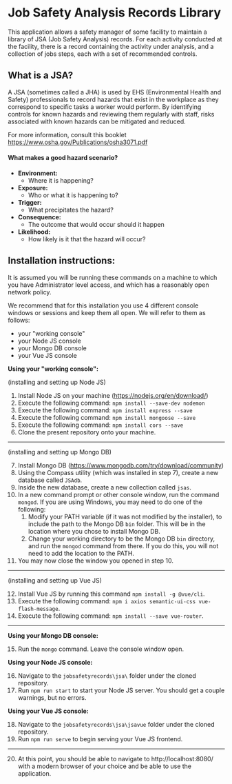 # Job Safety Analysis Records Library

This application allows a safety manager of some facility to maintain a library of JSA (Job Safety Analysis) records. For each activity conducted at the facility, there is a record containing the activity under analysis, and a collection of jobs steps, each with a set of recommended controls.

## What is a JSA?
A JSA (sometimes called a JHA) is used by EHS (Environmental Health and Safety) professionals to record hazards that exist in the workplace as they correspond to specific tasks a worker would perform. By identifying controls for known hazards and reviewing them regularly with staff, risks associated with known hazards can be mitigated
and reduced.

For more information, consult this booklet https://www.osha.gov/Publications/osha3071.pdf

#### What makes a good hazard scenario?

* __Environment:__ 
    * Where it is happening?
* __Exposure:__ 
    * Who or what it is happening to?
* __Trigger:__ 
    * What precipitates the hazard?
* __Consequence:__ 
    * The outcome that would occur should it happen
* __Likelihood:__ 
    * How likely is it that the hazard will occur? 

## Installation instructions:

It is assumed you will be running these commands on a machine to which you have Administrator level access, and which has a reasonably open network policy.

We recommend that for this installation you use 4 different console windows or sessions and keep them all open. We will refer to them as follows:

* your "working console"
* your Node JS console
* your Mongo DB console
* your Vue JS console 

__Using your "working console":__

(installing and setting up Node JS)
1. Install Node JS on your machine (https://nodejs.org/en/download/) 
2. Execute the following command: `npm install --save-dev nodemon`
3. Execute the following command: `npm install express --save`
4. Execute the following command: `npm install mongoose --save`
5. Execute the following command: `npm install cors --save`
6. Clone the present repository onto your machine.

----
(installing and setting up Mongo DB)

7. Install Mongo DB (https://www.mongodb.com/try/download/community)
8. Using the Compass utility (which was installed in step 7), create a new database called `JSAdb`.
9. Inside the new database, create a new collection called `jsas`.
10. In a new command prompt or other console window, run the command `mongod`. If you are using Windows, you may need to do one of the following:
    1. Modify your PATH variable (if it was not modified by the installer), to include the path to the Mongo DB `bin` folder. This will be in the location where you chose to install Mongo DB.
    2. Change your working directory to be the Mongo DB `bin` directory, and run the `mongod` command from there. If you do this, you will not need to add the location to the PATH.
11. You may now close the window you opened in step 10.

---
(installing and setting up Vue JS)

12. Install Vue JS by running this command `npm install -g @vue/cli`.
13. Execute the following command: `npm i axios semantic-ui-css vue-flash-message`.
14. Execute the following command: `npm install --save vue-router`.

---
__Using your Mongo DB console:__

15. Run the `mongo` command. Leave the console window open.

__Using your Node JS console:__

16. Navigate to the `jobsafetyrecords\jsa\` folder under the cloned repository.
17. Run `npm run start` to start your Node JS server. You should get a couple warnings, but no errors.

__Using your Vue JS console:__

18. Navigate to the `jobsafetyrecords\jsa\jsavue` folder under the cloned repository.
19. Run `npm run serve` to begin serving your Vue JS frontend.
---
20. At this point, you should be able to navigate to http://localhost:8080/ with a modern browser of your choice and be able to use the application.